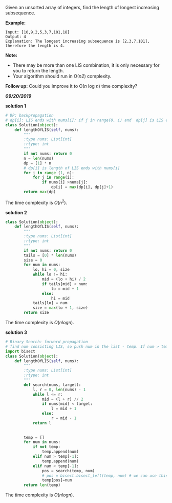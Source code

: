 Given an unsorted array of integers, find the length of longest increasing subsequence.

**Example:**

```
Input: [10,9,2,5,3,7,101,18]
Output: 4 
Explanation: The longest increasing subsequence is [2,3,7,101], therefore the length is 4. 
```

**Note:**

- There may be more than one LIS combination, it is only necessary for you to return the length.
- Your algorithm should run in O(*n2*) complexity.

**Follow up:** Could you improve it to O(*n* log *n*) time complexity?

***09/20/2019***

**solution 1**

```python
# DP: backpropagation
# dp[i]: LIS ends with nums[i]; if j in range(0, i) and  dp[j] is LIS ends with nums[j], dp[i] is based on dp[j], which means that if nums[i] > nums[j], dp[i] = dp[j] + 1 and we need to compare the original dp[i] with the updated one and choose the higher.
class Solution(object):
    def lengthOfLIS(self, nums):
        """
        :type nums: List[int]
        :rtype: int
        """
        if not nums: return 0
        n = len(nums)
        dp = [1] * n
        # dp[i] is length of LIS ends with nums[i]
        for i in range (1, n):
            for j in range(i):
                if nums[i] >nums[j]:
                    dp[i] = max(dp[i], dp[j]+1)
        return max(dp)
```

The time complexity is $O(n^2)$.

**solution 2**

```python
class Solution(object):
    def lengthOfLIS(self, nums):
        """
        :type nums: List[int]
        :rtype: int
        """
        if not nums: return 0
        tails = [0] * len(nums)
        size = 0
        for num in nums:
            lo, hi = 0, size
            while lo != hi:
                mid = (lo + hi) / 2
                if tails[mid] < num:
                    lo = mid + 1
                else:
                    hi = mid
            tails[lo] = num
            size = max(lo + 1, size)
        return size
```

The time complexity is $O(nlogn)$.

**solution 3**

```python
# Binary Search: forward propagation
# find num consisting LIS, so push num in the list - temp. If num > temp[-1], that means num can be pushed into temp to compose a longer sequence; If num < temp[-1], we can find a position in temp to insert it (the length of temp isn't changed but we update temp to make it longer with high potential, i.e. [1,3,9] has higher potential to be longer than [1,6,9]. Findig the position by binary search.
import bisect
class Solution(object):
    def lengthOfLIS(self, nums):
        """
        :type nums: List[int]
        :rtype: int
        """
        def search(nums, target):
            l, r = 0, len(nums) - 1
            while l <= r:
                mid = (l + r) // 2
                if nums[mid] < target:
                    l = mid + 1
                else:
                    r = mid - 1 
            return l
                    
        
        temp = []
        for num in nums:
            if not temp: 
                temp.append(num)
            elif num > temp[-1]:
                temp.append(num)
            elif num < temp[-1]:
                pos = search(temp, num)
                # pos = bisect.bisect_left(temp, num) # we can use this binary search lib that is more convinent
                temp[pos]=num
        return len(temp)
```

The time complexity is $O(nlogn)$.